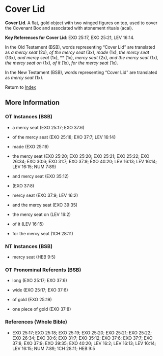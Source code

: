 # Cover Lid
**Cover Lid**. 
A flat, gold object with two winged figures on top, used to cover the Covenant Box and associated with atonement rituals (acai). 


**Key References for Cover Lid**: 
EXO 25:17, EXO 25:21, LEV 16:14. 


In the Old Testament (BSB), words representing “Cover Lid” are translated as 
*a mercy seat* (2x), *of the mercy seat* (3x), *made* (1x), *the mercy seat* (13x), *and mercy seat* (1x), ** (1x), *mercy seat* (2x), *and the mercy seat* (1x), *the mercy seat on* (1x), *of it* (1x), *for the mercy seat* (1x). 


In the New Testament (BSB), words representing “Cover Lid” are translated as 
*mercy seat* (1x). 


Return to [Index](00-Index.md)

## More Information

### OT Instances (BSB)

* a mercy seat (EXO 25:17; EXO 37:6)

* of the mercy seat (EXO 25:18; EXO 37:7; LEV 16:14)

* made (EXO 25:19)

* the mercy seat (EXO 25:20; EXO 25:20; EXO 25:21; EXO 25:22; EXO 26:34; EXO 30:6; EXO 31:7; EXO 37:9; EXO 40:20; LEV 16:13; LEV 16:14; LEV 16:15; NUM 7:89)

* and mercy seat (EXO 35:12)

*  (EXO 37:8)

* mercy seat (EXO 37:9; LEV 16:2)

* and the mercy seat (EXO 39:35)

* the mercy seat on (LEV 16:2)

* of it (LEV 16:15)

* for the mercy seat (1CH 28:11)



### NT Instances (BSB)

* mercy seat (HEB 9:5)



### OT Pronominal Referents (BSB)

* long (EXO 25:17; EXO 37:6)

* wide (EXO 25:17; EXO 37:6)

* of gold (EXO 25:19)

* one piece of gold (EXO 37:8)



### References (Whole Bible)

* EXO 25:17; EXO 25:18; EXO 25:19; EXO 25:20; EXO 25:21; EXO 25:22; EXO 26:34; EXO 30:6; EXO 31:7; EXO 35:12; EXO 37:6; EXO 37:7; EXO 37:8; EXO 37:9; EXO 39:35; EXO 40:20; LEV 16:2; LEV 16:13; LEV 16:14; LEV 16:15; NUM 7:89; 1CH 28:11; HEB 9:5



